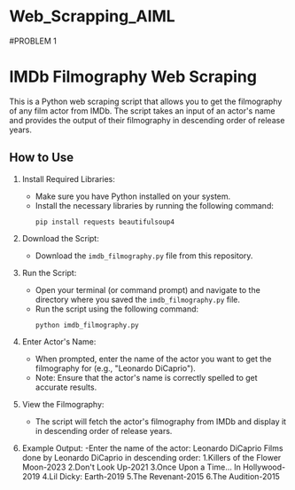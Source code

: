 # Web_Scrapping_AIML

#PROBLEM 1
# IMDb Filmography Web Scraping

This is a Python web scraping script that allows you to get the filmography of any film actor from IMDb. The script takes an input of an actor's name and provides the output of their filmography in descending order of release years.

## How to Use

1. Install Required Libraries:
   - Make sure you have Python installed on your system.
   - Install the necessary libraries by running the following command:
     ```
     pip install requests beautifulsoup4
     ```

2. Download the Script:
   - Download the `imdb_filmography.py` file from this repository.

3. Run the Script:
   - Open your terminal (or command prompt) and navigate to the directory where you saved the `imdb_filmography.py` file.
   - Run the script using the following command:
     ```
     python imdb_filmography.py
     ```

4. Enter Actor's Name:
   - When prompted, enter the name of the actor you want to get the filmography for (e.g., "Leonardo DiCaprio").
   - Note: Ensure that the actor's name is correctly spelled to get accurate results.

5. View the Filmography:
   - The script will fetch the actor's filmography from IMDb and display it in descending order of release years.

6. Example Output:
   -Enter the name of the actor: Leonardo DiCaprio
    Films done by Leonardo DiCaprio in descending order:
    1.Killers of the Flower Moon-2023
    2.Don't Look Up-2021
    3.Once Upon a Time... In Hollywood-2019
    4.Lil Dicky: Earth-2019
    5.The Revenant-2015
    6.The Audition-2015


